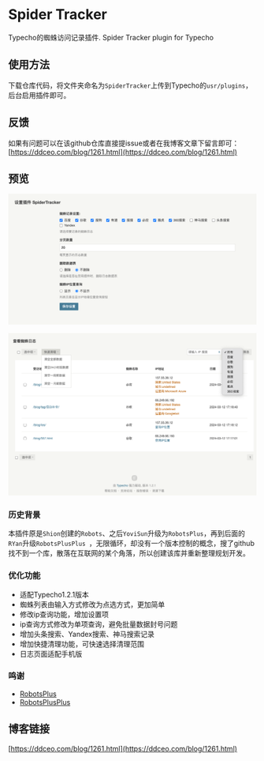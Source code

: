 # Spider Tracker

Typecho的蜘蛛访问记录插件. Spider Tracker plugin for Typecho

## 使用方法

下载仓库代码，将文件夹命名为`SpiderTracker`上传到Typecho的`usr/plugins`，后台启用插件即可。

## 反馈

如果有问题可以在该github仓库直接提issue或者在我博客文章下留言即可：[https://ddceo.com/blog/1261.html](https://ddceo.com/blog/1261.html)

## 预览

![](./pre1.png)

![](./pre2.png)

### 历史背景

本插件原是`Shion`创建的`Robots`、之后`YoviSun`升级为`RobotsPlus`，再到后面的`RYan`升级`RobotsPlusPlus `，无限循环，却没有一个版本控制的概念，搜了github找不到一个库，散落在互联网的某个角落，所以创建该库并重新整理规划开发。


### 优化功能

* 适配Typecho1.2.1版本
* 蜘蛛列表由输入方式修改为点选方式，更加简单
* 修改ip查询功能，增加设置项
* ip查询方式修改为单项查询，避免批量数据封号问题
* 增加头条搜索、Yandex搜索、神马搜索记录
* 增加快捷清理功能，可快速选择清理范围
* 日志页面适配手机版

### 鸣谢

* [RobotsPlus](https://www.yovisun.com/archive/typecho-plugin-robotsplus.html)
* [RobotsPlusPlus](https://xiamp.net/archives/typecho-spider-visit-record-plugin-enhanced-enhanced-version-RobotsPlusPlus.html)

## 博客链接

[https://ddceo.com/blog/1261.html](https://ddceo.com/blog/1261.html) 